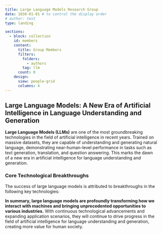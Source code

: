 ```yaml
---
title: Large Language Models Research Group
date: 1030-01-01 # to control the display order
# author: test
type: landing

sections:
  - block: collection
    id: members
    content:
      title: Group Members
      filters:
        folders:
          - authors
        tag: llm
      count: 0
    design:
      view: people-grid
      columns: 4
---
```


## Large Language Models: A New Era of Artificial Intelligence in Language Understanding and Generation

**Large Language Models (LLMs)** are one of the most groundbreaking technologies in the field of artificial intelligence in recent years. Trained on massive datasets, they are capable of understanding and generating natural language, demonstrating near-human-level performance in tasks such as text generation, translation, and question answering. This marks the dawn of a new era in artificial intelligence for language understanding and generation.

### Core Technological Breakthroughs

The success of large language models is attributed to breakthroughs in the following key technologies:

**In summary, large language models are profoundly transforming how we interact with machines and bringing unprecedented opportunities to various industries.** With continuous technological advancements and expanding application scenarios, they will continue to drive progress in the field of artificial intelligence for language understanding and generation, creating more value for human society.